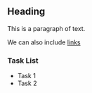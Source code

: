 ## Heading ##
This is a paragraph of text. 

We can also include [links](https://jasong.us/39BVKRI)

### Task List ###
* Task 1
* Task 2
